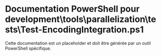# Documentation PowerShell pour development\tools\parallelization\tests\Test-EncodingIntegration.ps1

Cette documentation est un placeholder et doit être générée par un outil PowerShell spécifique.
